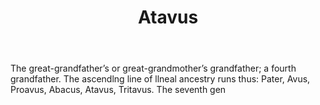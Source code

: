 ---
title: Atavus
letter: A
permalink: "/definitions/atavus.html"
body: 'The great-grandfather’s or great-grandmother’s grandfather; a fourth grandfather.
  The ascendlng line of llneal ancestry runs thus: Pater, Avus, Proavus, Abacus, Atavus,
  Tritavus. The seventh gen'
published_at: '2018-07-07'
layout: post
---